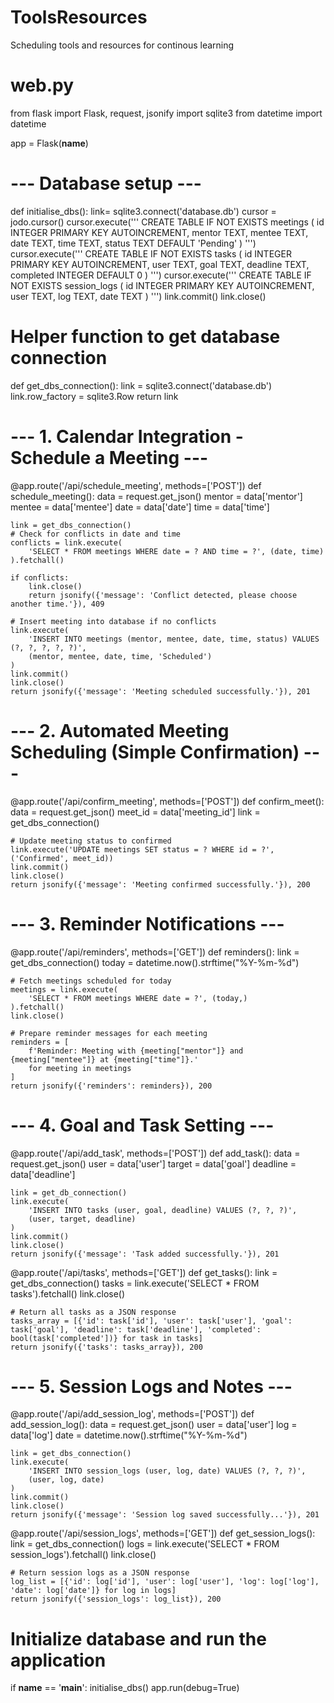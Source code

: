 # ToolsResources
Scheduling tools and resources for continous learning
# web.py
from flask import Flask, request, jsonify
import sqlite3
from datetime import datetime

app = Flask(__name__)

# --- Database setup ---
def initialise_dbs():
    link= sqlite3.connect('database.db')
    cursor = jodo.cursor()
    cursor.execute('''
        CREATE TABLE IF NOT EXISTS meetings (
            id INTEGER PRIMARY KEY AUTOINCREMENT,
            mentor TEXT,
            mentee TEXT,
            date TEXT,
            time TEXT,
            status TEXT DEFAULT 'Pending'
        )
    ''')
    cursor.execute('''
        CREATE TABLE IF NOT EXISTS tasks (
            id INTEGER PRIMARY KEY AUTOINCREMENT,
            user TEXT,
            goal TEXT,
            deadline TEXT,
            completed INTEGER DEFAULT 0
        )
    ''')
    cursor.execute('''
        CREATE TABLE IF NOT EXISTS session_logs (
            id INTEGER PRIMARY KEY AUTOINCREMENT,
            user TEXT,
            log TEXT,
            date TEXT
        )
    ''')
    link.commit()
    link.close()

# Helper function to get database connection
def get_dbs_connection():
    link = sqlite3.connect('database.db')
    link.row_factory = sqlite3.Row
    return link

# --- 1. Calendar Integration - Schedule a Meeting ---
@app.route('/api/schedule_meeting', methods=['POST'])
def schedule_meeting():
    data = request.get_json()
    mentor = data['mentor']
    mentee = data['mentee']
    date = data['date']
    time = data['time']

    link = get_dbs_connection()
    # Check for conflicts in date and time
    conflicts = link.execute(
        'SELECT * FROM meetings WHERE date = ? AND time = ?', (date, time)
    ).fetchall()

    if conflicts:
        link.close()
        return jsonify({'message': 'Conflict detected, please choose another time.'}), 409

    # Insert meeting into database if no conflicts
    link.execute(
        'INSERT INTO meetings (mentor, mentee, date, time, status) VALUES (?, ?, ?, ?, ?)',
        (mentor, mentee, date, time, 'Scheduled')
    )
    link.commit()
    link.close()
    return jsonify({'message': 'Meeting scheduled successfully.'}), 201

# --- 2. Automated Meeting Scheduling (Simple Confirmation) ---
@app.route('/api/confirm_meeting', methods=['POST'])
def confirm_meet():
    data = request.get_json()
    meet_id = data['meeting_id']
    link = get_dbs_connection()

    # Update meeting status to confirmed
    link.execute('UPDATE meetings SET status = ? WHERE id = ?', ('Confirmed', meet_id))
    link.commit()
    link.close()
    return jsonify({'message': 'Meeting confirmed successfully.'}), 200

# --- 3. Reminder Notifications ---
@app.route('/api/reminders', methods=['GET'])
def reminders():
    link = get_dbs_connection()
    today = datetime.now().strftime("%Y-%m-%d")
    
    # Fetch meetings scheduled for today
    meetings = link.execute(
        'SELECT * FROM meetings WHERE date = ?', (today,)
    ).fetchall()
    link.close()

    # Prepare reminder messages for each meeting
    reminders = [
        f'Reminder: Meeting with {meeting["mentor"]} and {meeting["mentee"]} at {meeting["time"]}.'
        for meeting in meetings
    ]
    return jsonify({'reminders': reminders}), 200

# --- 4. Goal and Task Setting ---
@app.route('/api/add_task', methods=['POST'])
def add_task():
    data = request.get_json()
    user = data['user']
    target = data['goal']
    deadline = data['deadline']

    link = get_db_connection()
    link.execute(
        'INSERT INTO tasks (user, goal, deadline) VALUES (?, ?, ?)',
        (user, target, deadline)
    )
    link.commit()
    link.close()
    return jsonify({'message': 'Task added successfully.'}), 201

@app.route('/api/tasks', methods=['GET'])
def get_tasks():
    link = get_dbs_connection()
    tasks = link.execute('SELECT * FROM tasks').fetchall()
    link.close()

    # Return all tasks as a JSON response
    tasks_array = [{'id': task['id'], 'user': task['user'], 'goal': task['goal'], 'deadline': task['deadline'], 'completed': bool(task['completed'])} for task in tasks]
    return jsonify({'tasks': tasks_array}), 200

# --- 5. Session Logs and Notes ---
@app.route('/api/add_session_log', methods=['POST'])
def add_session_log():
    data = request.get_json()
    user = data['user']
    log = data['log']
    date = datetime.now().strftime("%Y-%m-%d")

    link = get_dbs_connection()
    link.execute(
        'INSERT INTO session_logs (user, log, date) VALUES (?, ?, ?)',
        (user, log, date)
    )
    link.commit()
    link.close()
    return jsonify({'message': 'Session log saved successfully...'}), 201

@app.route('/api/session_logs', methods=['GET'])
def get_session_logs():
    link = get_dbs_connection()
    logs = link.execute('SELECT * FROM session_logs').fetchall()
    link.close()

    # Return session logs as a JSON response
    log_list = [{'id': log['id'], 'user': log['user'], 'log': log['log'], 'date': log['date']} for log in logs]
    return jsonify({'session_logs': log_list}), 200

# Initialize database and run the application
if __name__ == '__main__':
    initialise_dbs()
    app.run(debug=True)
